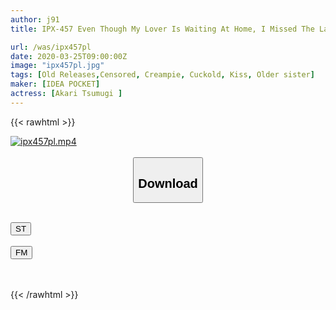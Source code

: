 ```yaml
---
author: j91
title: IPX-457 Even Though My Lover Is Waiting At Home, I Missed The Last Train And Stayed At The House Of A Colleague Female Employee Who Was Too Cute ... No Panties No Bra I Was Excited All Over My Room And Rolled All Night. . . Akari Tsumugi

url: /was/ipx457pl
date: 2020-03-25T09:00:00Z
image: "ipx457pl.jpg"
tags: [Old Releases,Censored, Creampie, Cuckold, Kiss, Older sister]
maker: [IDEA POCKET]
actress: [Akari Tsumugi ]
---
```



{{< rawhtml >}}

<div class="video" data-videoid="1DkqQRBv2xFbaz">
    <a href="javascript:;">
        <img src="/was/ipx457pl/ipx457pl.jpg" width="WIDTH" height="HEIGHT" alt="ipx457pl.mp4" loading="lazy">
    </a>
</div>

<script type="text/javascript" src="https://j91.asia/asset/on-demand-st.js"></script>

<br>
  <link rel="stylesheet" href="https://j91.asia/asset/bs5.css">
  
  <center>
  <button class="btn btn-primary" type="button" data-bs-toggle="collapse" data-bs-target=".multi-collapse" aria-expanded="false" aria-controls="multiCollapseExample1 multiCollapseExample2"><h2>Download</h2></button></center>
</p>
<div class="row">
  <div class="col">
    <div class="collapse multi-collapse" id="multiCollapseExample1">
      <div class="card card-body">
	      	      <br>
<div class="buttons">  
<a href="https://streamtape.to/v/1DkqQRBv2xFbaz" target="_blank"><button class="btn-hover color-3"><i class="fa fa-download"></i> ST</button></a></div>
    </div>
  </div>
</div>
  <div class="col">
    <div class="collapse multi-collapse" id="multiCollapseExample2">
      <div class="card card-body">
	      <br>
<div class="buttons">
    <a href="https://filemoon.sx/d/78s344911f56" target="_blank"><button class="btn-hover color-8"><i class="fa fa-download"></i> FM</button></a></div>
<br><br>
      </div>
    </div>
  </div>
</div>

{{< /rawhtml >}}